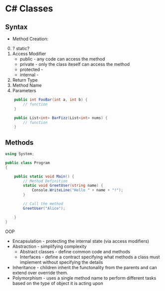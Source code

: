 # C# Classes

## Syntax
- Method Creation: 
0. ? static?
1. Access Modifier
    - public - any code can access the method
    - private - only the class iteself can access the method
    - protected - 
    - internal - 
2. Return Type
3. Method Name
4. Parameters

``` C#
    public int FooBar(int a, int b) {
        // function
    }

    public List<int> BarFizz(List<int> nums) {
        // function
    }
```

## Methods

``` C#
using System;

public class Program
{

	public static void Main() {
		// Method Definition
		static void GreetUser(string name) {
			Console.WriteLine("Hello " + name + "!");
		}

		// Call the method
		GreetUser("Alice");

	}
}
```

OOP
- Encapsulation - protecting the internal state (via access modifiers)
- Abstraction - simplifying complexity
    - Abstract classes - define common code and methods
    - Interfaces - define a contract specifying what methods a class must implement without specifying the details
- Inheritance - children inherit the functonality from the parents and can extend over override them.
- Polymorphism - uses a single method name to perform different tasks based on the type of object it is acting upon

